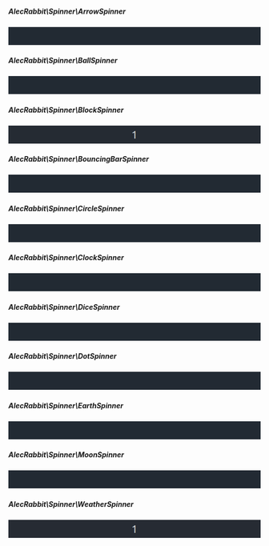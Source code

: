 ##### AlecRabbit\Spinner\ArrowSpinner
<img alt="Arrow spinner" src="./images/gifs/spinners/s_arrow.gif">

##### AlecRabbit\Spinner\BallSpinner
<img alt="Arrow spinner" src="./images/gifs/spinners/s_ball.gif">

##### AlecRabbit\Spinner\BlockSpinner
<img alt="Arrow spinner" src="./images/gifs/spinners/s_block.gif">

##### AlecRabbit\Spinner\BouncingBarSpinner
<img alt="Arrow spinner" src="./images/gifs/spinners/s_bouncing_bar.gif">

##### AlecRabbit\Spinner\CircleSpinner
<img alt="Arrow spinner" src="./images/gifs/spinners/s_circle.gif">

##### AlecRabbit\Spinner\ClockSpinner
<img alt="Arrow spinner" src="./images/gifs/spinners/s_clock.gif">

##### AlecRabbit\Spinner\DiceSpinner
<img alt="Arrow spinner" src="./images/gifs/spinners/s_dice.gif">

##### AlecRabbit\Spinner\DotSpinner
<img alt="Arrow spinner" src="./images/gifs/spinners/s_dot.gif">

##### AlecRabbit\Spinner\EarthSpinner
<img alt="Arrow spinner" src="./images/gifs/spinners/s_earth.gif">

##### AlecRabbit\Spinner\MoonSpinner
<img alt="Arrow spinner" src="./images/gifs/spinners/s_moon.gif">

##### AlecRabbit\Spinner\WeatherSpinner
<img alt="Arrow spinner" src="./images/gifs/spinners/s_weather.gif">
